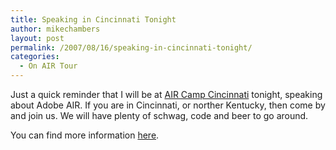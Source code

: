 ```yaml
---
title: Speaking in Cincinnati Tonight
author: mikechambers
layout: post
permalink: /2007/08/16/speaking-in-cincinnati-tonight/
categories:
  - On AIR Tour
---
```



Just a quick reminder that I will be at [AIR Camp Cincinnati][1] tonight, speaking about Adobe AIR. If you are in Cincinnati, or norther Kentucky, then come by and join us. We will have plenty of schwag, code and beer to go around.

You can find more information [here][1].

 [1]: http://onair.adobe.com/schedule/cities/cincinnati.php